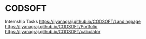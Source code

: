 # CODSOFT
Internship Tasks
https://jiyanagraj.github.io/CODSOFT/Landingpage
https://jiyanagraj.github.io/CODSOFT/Portfolio
https://jiyanagraj.github.io/CODSOFT/calculator
